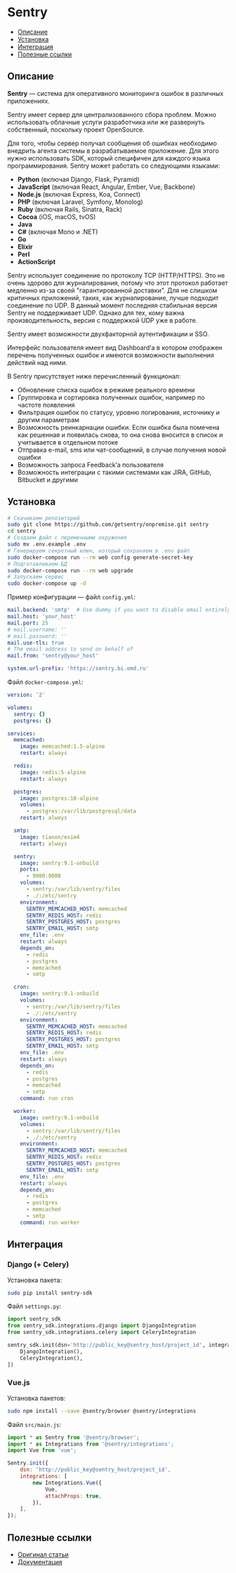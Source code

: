 # Sentry

- [Описание](#описание)
- [Установка](#установка)
- [Интеграция](#интеграция)
- [Полезные ссылки](#полезные-ссылки)

## Описание

**Sentry** — система для оперативного мониторинга ошибок в различных приложениях.

Sentry имеет сервер для централизованного сбора проблем. Можно использовать облачные услуги разработчика или же развернуть собственный, поскольку проект OpenSource.

Для того, чтобы сервер получал сообщения об ошибках необходимо внедрить агента системы в разрабатываемое приложение. Для этого нужно использовать SDK, который специфичен для каждого языка программирования. Sentry может работать со следующими языками:

- **Python** (включая Django, Flask, Pyramid)
- **JavaScript** (включая React, Angular, Ember, Vue, Backbone)
- **Node.js** (включая Express, Koa, Connect)
- **PHP** (включая Laravel, Symfony, Monolog)
- **Ruby** (включая Rails, Sinatra, Rack)
- **Cocoa** (iOS, macOS, tvOS)
- **Java**
- **C#** (включая Mono и .NET)
- **Go**
- **Elixir**
- **Perl**
- **ActionScript**

Sentry использует соединение по протоколу TCP (HTTP/HTTPS). Это не очень здорово для журналирования, потому что этот протокол работает медленно из-за своей "гарантированной доставки". Для не слишком критичных приложений, таких, как журналирование, лучше подходит соединение по UDP. В данный момент последняя стабильная версия Sentry не поддерживает UDP. Однако для тех, кому важна производительность, версия с поддержкой UDP уже в работе.

Sentry имеет возможности двухфакторной аутентификации и SSO.

Интерфейс пользователя имеет вид Dashboard’а в котором отображен перечень полученных ошибок и имеются возможности выполнения действий над ними.

В Sentry присутствует ниже перечисленный функционал:

- Обновление списка ошибок в режиме реального времени
- Группировка и сортировка полученных ошибок, например по частоте появления
- Фильтрация ошибок по статусу, уровню логирования, источнику и другим параметрам
- Возможность реинкарнации ошибки. Если ошибка была помечена как решенная и появилась снова, то она снова вносится в список и учитывается в отдельном потоке
- Отправка e-mail, sms или чат-сообщений, в случае получения новой ошибки
- Возможность запроса Feedback’а пользователя
- Возможность интеграции с такими системами как JIRA, GitHub, Bitbucket и другими



## Установка

```bash
# Скачиваем репозиторий
sudo git clone https://github.com/getsentry/onpremise.git sentry
cd sentry
# Создаем файл с переменными окружения
sudo mv .env.example .env
# Генерируем секретный ключ, который сохраняем в .env файл
sudo docker-compose run --rm web config generate-secret-key
# Подготавливаем БД
sudo docker-compose run --rm web upgrade
# Запускаем сервис
sudo docker-compose up -d
```

Пример конфигурации — файл `config.yml`:

```yml
mail.backend: 'smtp'  # Use dummy if you want to disable email entirely
mail.host: 'your_host'
mail.port: 25
# mail.username: ''
# mail.password: ''
mail.use-tls: true
# The email address to send on behalf of
mail.from: 'sentry@your_host'

system.url-prefix: 'https://sentry.bi.omd.ru'
```

Файл `docker-compose.yml`:

```yml
version: '2'

volumes:
  sentry: {}
  postgres: {}

services:
  memcached:
    image: memcached:1.5-alpine
    restart: always

  redis:
    image: redis:5-alpine
    restart: always

  postgres:
    image: postgres:10-alpine
    volumes:
      - postgres:/var/lib/postgresql/data
    restart: always

  smtp:
    image: tianon/exim4
    restart: always

  sentry:
    image: sentry:9.1-onbuild
    ports:
      - 9000:9000
    volumes:
      - sentry:/var/lib/sentry/files
      - ./:/etc/sentry
    environment:
      SENTRY_MEMCACHED_HOST: memcached
      SENTRY_REDIS_HOST: redis
      SENTRY_POSTGRES_HOST: postgres
      SENTRY_EMAIL_HOST: smtp
    env_file: .env
    restart: always
    depends_on:
      - redis
      - postgres
      - memcached
      - smtp

  cron:
    image: sentry:9.1-onbuild
    volumes:
      - sentry:/var/lib/sentry/files
      - ./:/etc/sentry
    environment:
      SENTRY_MEMCACHED_HOST: memcached
      SENTRY_REDIS_HOST: redis
      SENTRY_POSTGRES_HOST: postgres
      SENTRY_EMAIL_HOST: smtp
    env_file: .env
    restart: always
    depends_on:
      - redis
      - postgres
      - memcached
      - smtp
    command: run cron

  worker:
    image: sentry:9.1-onbuild
    volumes:
      - sentry:/var/lib/sentry/files
      - ./:/etc/sentry
    environment:
      SENTRY_MEMCACHED_HOST: memcached
      SENTRY_REDIS_HOST: redis
      SENTRY_POSTGRES_HOST: postgres
      SENTRY_EMAIL_HOST: smtp
    env_file: .env
    restart: always
    depends_on:
      - redis
      - postgres
      - memcached
      - smtp
    command: run worker
```



## Интеграция

### Django (+ Celery)

Установка пакета:

```bash
sudo pip install sentry-sdk
```

Файл `settings.py`:

```python
import sentry_sdk
from sentry_sdk.integrations.django import DjangoIntegration
from sentry_sdk.integrations.celery import CeleryIntegration

sentry_sdk.init(dsn='http://public_key@sentry_host/project_id', integrations=[
	DjangoIntegration(),
	CeleryIntegration(),
])
```

### Vue.js

Установка пакетов:

```bash
sudo npm install --save @sentry/browser @sentry/integrations
```

Файл `src/main.js`:

```js
import * as Sentry from '@sentry/browser';
import * as Integrations from '@sentry/integrations';
import Vue from 'vue';

Sentry.init({
    dsn: 'http://public_key@sentry_host/project_id',
    integrations: [
        new Integrations.Vue({
            Vue,
            attachProps: true,
        }),
    ],
});
```



## Полезные ссылки

- [Оригинал статьи](https://system-admins.ru/sentry-operativnyj-monitoring-oshibok/)
- [Документация](https://docs.sentry.io/)